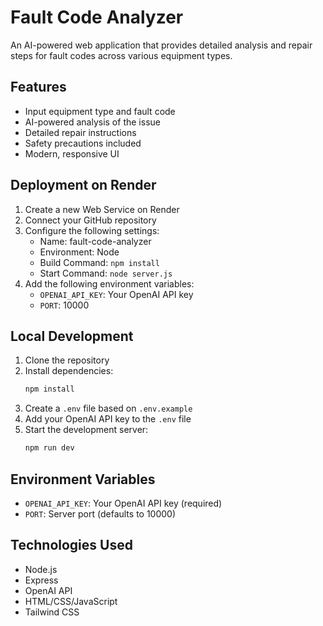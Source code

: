 # Fault Code Analyzer

An AI-powered web application that provides detailed analysis and repair steps for fault codes across various equipment types.

## Features

- Input equipment type and fault code
- AI-powered analysis of the issue
- Detailed repair instructions
- Safety precautions included
- Modern, responsive UI

## Deployment on Render

1. Create a new Web Service on Render
2. Connect your GitHub repository
3. Configure the following settings:
   - Name: fault-code-analyzer
   - Environment: Node
   - Build Command: `npm install`
   - Start Command: `node server.js`
4. Add the following environment variables:
   - `OPENAI_API_KEY`: Your OpenAI API key
   - `PORT`: 10000

## Local Development

1. Clone the repository
2. Install dependencies:
   ```bash
   npm install
   ```
3. Create a `.env` file based on `.env.example`
4. Add your OpenAI API key to the `.env` file
5. Start the development server:
   ```bash
   npm run dev
   ```

## Environment Variables

- `OPENAI_API_KEY`: Your OpenAI API key (required)
- `PORT`: Server port (defaults to 10000)

## Technologies Used

- Node.js
- Express
- OpenAI API
- HTML/CSS/JavaScript
- Tailwind CSS 